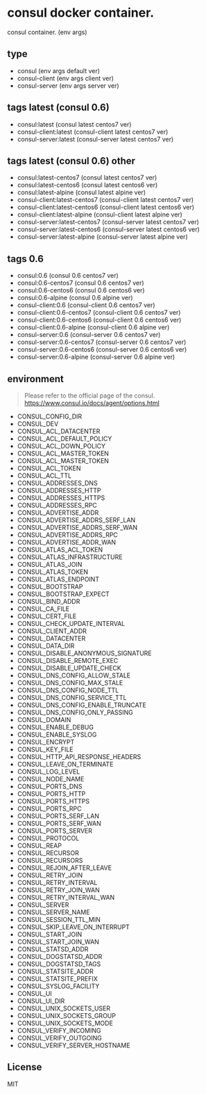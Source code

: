 # consul docker container.

consul container. (env args)

## type

 - consul (env args default ver)
 - consul-client (env args client ver)
 - consul-server (env args server ver)

## tags latest (consul 0.6)

 - consul:latest (consul latest centos7 ver)
 - consul-client:latest (consul-client latest centos7 ver)
 - consul-server:latest (consul-server latest centos7 ver)

## tags latest (consul 0.6) other

 - consul:latest-centos7 (consul latest centos7 ver)
 - consul:latest-centos6 (consul latest centos6 ver)
 - consul:latest-alpine (consul latest alpine ver)
 - consul-client:latest-centos7 (consul-client latest centos7 ver)
 - consul-client:latest-centos6 (consul-client latest centos6 ver)
 - consul-client:latest-alpine (consul-client latest alpine ver)
 - consul-server:latest-centos7 (consul-server latest centos7 ver)
 - consul-server:latest-centos6 (consul-server latest centos6 ver)
 - consul-server:latest-alpine (consul-server latest alpine ver)  

## tags 0.6

 - consul:0.6 (consul 0.6 centos7 ver)
 - consul:0.6-centos7 (consul 0.6 centos7 ver)
 - consul:0.6-centos6 (consul 0.6 centos6 ver)
 - consul:0.6-alpine (consul 0.6 alpine ver)
 - consul-client:0.6 (consul-client 0.6 centos7 ver)
 - consul-client:0.6-centos7 (consul-client 0.6 centos7 ver)
 - consul-client:0.6-centos6 (consul-client 0.6 centos6 ver)
 - consul-client:0.6-alpine (consul-client 0.6 alpine ver)
 - consul-server:0.6 (consul-server 0.6 centos7 ver) 
 - consul-server:0.6-centos7 (consul-server 0.6 centos7 ver) 
 - consul-server:0.6-centos6 (consul-server 0.6 centos6 ver)
 - consul-server:0.6-alpine (consul-server 0.6 alpine ver)  

## environment

> Please refer to the official page of the consul.
> https://www.consul.io/docs/agent/options.html

  - CONSUL_CONFIG_DIR
  - CONSUL_DEV
  - CONSUL_ACL_DATACENTER
  - CONSUL_ACL_DEFAULT_POLICY
  - CONSUL_ACL_DOWN_POLICY
  - CONSUL_ACL_MASTER_TOKEN
  - CONSUL_ACL_MASTER_TOKEN
  - CONSUL_ACL_TOKEN
  - CONSUL_ACL_TTL
  - CONSUL_ADDRESSES_DNS
  - CONSUL_ADDRESSES_HTTP
  - CONSUL_ADDRESSES_HTTPS
  - CONSUL_ADDRESSES_RPC
  - CONSUL_ADVERTISE_ADDR
  - CONSUL_ADVERTISE_ADDRS_SERF_LAN
  - CONSUL_ADVERTISE_ADDRS_SERF_WAN
  - CONSUL_ADVERTISE_ADDRS_RPC
  - CONSUL_ADVERTISE_ADDR_WAN
  - CONSUL_ATLAS_ACL_TOKEN
  - CONSUL_ATLAS_INFRASTRUCTURE
  - CONSUL_ATLAS_JOIN
  - CONSUL_ATLAS_TOKEN
  - CONSUL_ATLAS_ENDPOINT
  - CONSUL_BOOTSTRAP
  - CONSUL_BOOTSTRAP_EXPECT
  - CONSUL_BIND_ADDR
  - CONSUL_CA_FILE
  - CONSUL_CERT_FILE
  - CONSUL_CHECK_UPDATE_INTERVAL
  - CONSUL_CLIENT_ADDR
  - CONSUL_DATACENTER
  - CONSUL_DATA_DIR
  - CONSUL_DISABLE_ANONYMOUS_SIGNATURE
  - CONSUL_DISABLE_REMOTE_EXEC
  - CONSUL_DISABLE_UPDATE_CHECK
  - CONSUL_DNS_CONFIG_ALLOW_STALE
  - CONSUL_DNS_CONFIG_MAX_STALE
  - CONSUL_DNS_CONFIG_NODE_TTL
  - CONSUL_DNS_CONFIG_SERVICE_TTL
  - CONSUL_DNS_CONFIG_ENABLE_TRUNCATE
  - CONSUL_DNS_CONFIG_ONLY_PASSING
  - CONSUL_DOMAIN
  - CONSUL_ENABLE_DEBUG
  - CONSUL_ENABLE_SYSLOG
  - CONSUL_ENCRYPT
  - CONSUL_KEY_FILE
  - CONSUL_HTTP_API_RESPONSE_HEADERS
  - CONSUL_LEAVE_ON_TERMINATE
  - CONSUL_LOG_LEVEL
  - CONSUL_NODE_NAME
  - CONSUL_PORTS_DNS
  - CONSUL_PORTS_HTTP
  - CONSUL_PORTS_HTTPS
  - CONSUL_PORTS_RPC
  - CONSUL_PORTS_SERF_LAN
  - CONSUL_PORTS_SERF_WAN
  - CONSUL_PORTS_SERVER
  - CONSUL_PROTOCOL
  - CONSUL_REAP
  - CONSUL_RECURSOR
  - CONSUL_RECURSORS
  - CONSUL_REJOIN_AFTER_LEAVE
  - CONSUL_RETRY_JOIN
  - CONSUL_RETRY_INTERVAL
  - CONSUL_RETRY_JOIN_WAN
  - CONSUL_RETRY_INTERVAL_WAN
  - CONSUL_SERVER
  - CONSUL_SERVER_NAME
  - CONSUL_SESSION_TTL_MIN
  - CONSUL_SKIP_LEAVE_ON_INTERRUPT
  - CONSUL_START_JOIN
  - CONSUL_START_JOIN_WAN
  - CONSUL_STATSD_ADDR
  - CONSUL_DOGSTATSD_ADDR
  - CONSUL_DOGSTATSD_TAGS
  - CONSUL_STATSITE_ADDR
  - CONSUL_STATSITE_PREFIX
  - CONSUL_SYSLOG_FACILITY
  - CONSUL_UI
  - CONSUL_UI_DIR
  - CONSUL_UNIX_SOCKETS_USER
  - CONSUL_UNIX_SOCKETS_GROUP
  - CONSUL_UNIX_SOCKETS_MODE
  - CONSUL_VERIFY_INCOMING
  - CONSUL_VERIFY_OUTGOING
  - CONSUL_VERIFY_SERVER_HOSTNAME

## License
MIT
